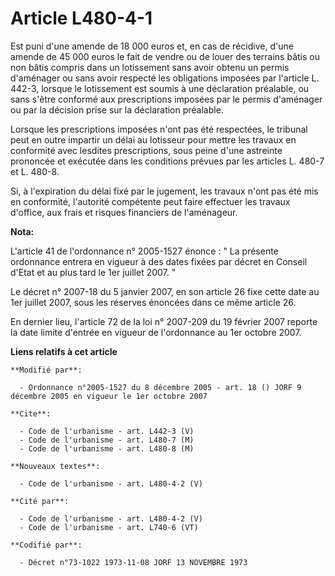# Article L480-4-1

Est puni d'une amende de 18 000 euros et, en cas de récidive, d'une amende de 45 000 euros le fait de vendre ou de louer des
terrains bâtis ou non bâtis compris dans un lotissement sans avoir obtenu un permis d'aménager ou sans avoir respecté les
obligations imposées par l'article L. 442-3, lorsque le lotissement est soumis à une déclaration préalable, ou sans s'être
conformé aux prescriptions imposées par le permis d'aménager ou par la décision prise sur la déclaration préalable.

Lorsque les prescriptions imposées n'ont pas été respectées, le tribunal peut en outre impartir un délai au lotisseur pour
mettre les travaux en conformité avec lesdites prescriptions, sous peine d'une astreinte prononcée et exécutée dans les
conditions prévues par les articles L. 480-7 et L. 480-8.

Si, à l'expiration du délai fixé par le jugement, les travaux n'ont pas été mis en conformité, l'autorité compétente peut
faire effectuer les travaux d'office, aux frais et risques financiers de l'aménageur.

**Nota:**

L'article 41 de l'ordonnance n° 2005-1527 énonce : " La présente ordonnance entrera en vigueur à des dates fixées par décret
en Conseil d'Etat et au plus tard le 1er juillet 2007. " 

Le décret n° 2007-18 du 5 janvier 2007, en son article 26 fixe cette date au 1er juillet 2007, sous les réserves énoncées
dans ce même article 26. 

En dernier lieu, l'article 72 de la loi n° 2007-209 du 19 février 2007 reporte la date limite d'entrée en vigueur de
l'ordonnance au 1er octobre 2007.

**Liens relatifs à cet article**

	**Modifié par**:

	  - Ordonnance n°2005-1527 du 8 décembre 2005 - art. 18 () JORF 9 décembre 2005 en vigueur le 1er octobre 2007

	**Cite**:

	  - Code de l'urbanisme - art. L442-3 (V)
	  - Code de l'urbanisme - art. L480-7 (M)
	  - Code de l'urbanisme - art. L480-8 (M)

	**Nouveaux textes**:

	  - Code de l'urbanisme - art. L480-4-2 (V)

	**Cité par**:

	  - Code de l'urbanisme - art. L480-4-2 (V)
	  - Code de l'urbanisme - art. L740-6 (VT)

	**Codifié par**:

	  - Décret n°73-1022 1973-11-08 JORF 13 NOVEMBRE 1973
